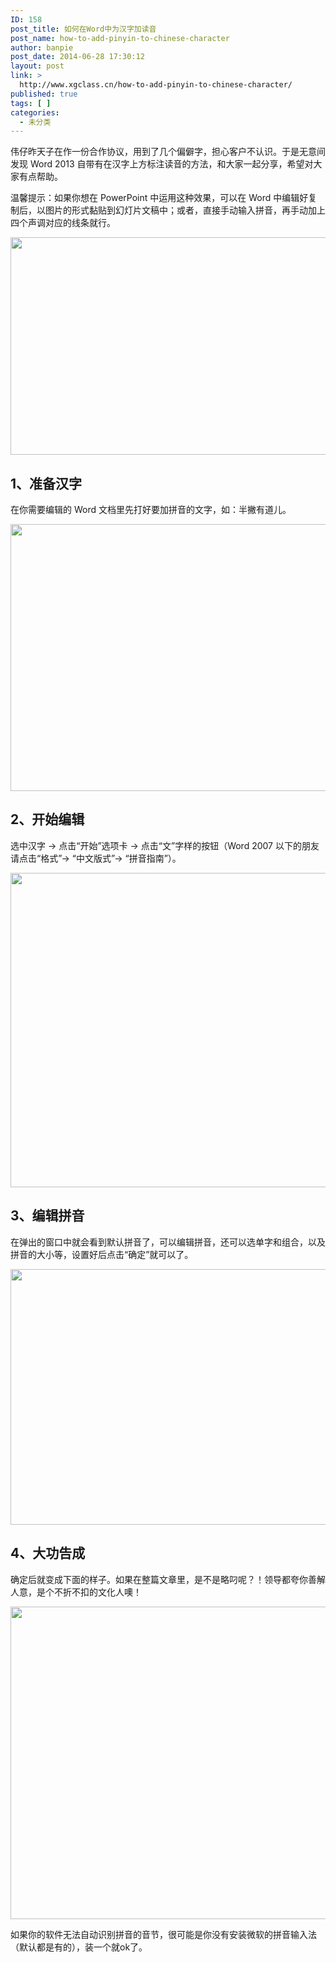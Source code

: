```yaml
---
ID: 158
post_title: 如何在Word中为汉字加读音
post_name: how-to-add-pinyin-to-chinese-character
author: banpie
post_date: 2014-06-28 17:30:12
layout: post
link: >
  http://www.xgclass.cn/how-to-add-pinyin-to-chinese-character/
published: true
tags: [ ]
categories:
  - 未分类
---
```

伟仔昨天子在作一份合作协议，用到了几个偏僻字，担心客户不认识。于是无意间发现 Word 2013 自带有在汉字上方标注读音的方法，和大家一起分享，希望对大家有点帮助。

温馨提示：如果你想在 PowerPoint 中运用这种效果，可以在 Word 中编辑好复制后，以图片的形式黏贴到幻灯片文稿中；或者，直接手动输入拼音，再手动加上四个声调对应的线条就行。

<img class="alignnone size-full wp-image-671" src="http://www.xgclass.cn/wp-content/uploads/2018/11/0-2.png" width="620" height="348" alt="" />

## 1、准备汉字

在你需要编辑的 Word 文档里先打好要加拼音的文字，如：半撇有道儿。

<img class="alignnone size-full wp-image-672" src="http://www.xgclass.cn/wp-content/uploads/2018/11/0-3.jpg" width="720" height="427" alt="" />

## 2、开始编辑

选中汉字 -> 点击“开始”选项卡 -> 点击“文”字样的按钮（Word 2007 以下的朋友请点击“格式”-> “中文版式”-> “拼音指南”）。

<img class="alignnone size-full wp-image-673" src="http://www.xgclass.cn/wp-content/uploads/2018/11/0-4.jpg" width="720" height="503" alt="" />

## 3、编辑拼音

在弹出的窗口中就会看到默认拼音了，可以编辑拼音，还可以选单字和组合，以及拼音的大小等，设置好后点击“确定”就可以了。

<img class="alignnone size-full wp-image-674" src="http://www.xgclass.cn/wp-content/uploads/2018/11/0-5.jpg" width="568" height="409" alt="" />

## 4、大功告成

确定后就变成下面的样子。如果在整篇文章里，是不是略叼呢？！领导都夸你善解人意，是个不折不扣的文化人噢！

<img class="alignnone size-full wp-image-675" src="http://www.xgclass.cn/wp-content/uploads/2018/11/0-6.jpg" width="900" height="500" alt="" />

如果你的软件无法自动识别拼音的音节，很可能是你没有安装微软的拼音输入法（默认都是有的），装一个就ok了。